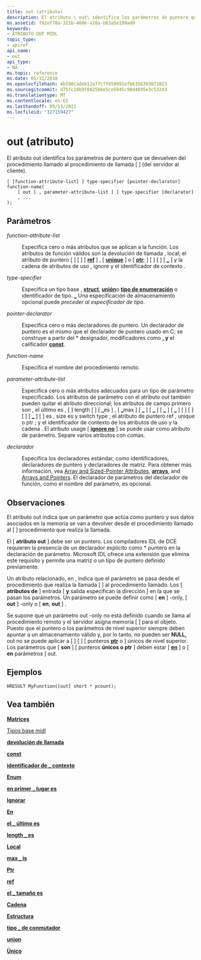 ```yaml
---
title: out (atributo)
description: El atributo \ out\ identifica los parámetros de puntero que se devuelven del procedimiento llamado al procedimiento de llamada (del servidor al cliente).
ms.assetid: f92ef78a-321b-460e-a18a-b63a5e199ad0
keywords:
- ATRIBUTO OUT MIDL
topic_type:
- apiref
api_name:
- out
api_type:
- NA
ms.topic: reference
ms.date: 05/31/2018
ms.openlocfilehash: 4b590cadeb12a77cff859991efb6356393072823
ms.sourcegitcommit: d75fc10b9f0825bbe5ce5045c90d4045e3c53243
ms.translationtype: MT
ms.contentlocale: es-ES
ms.lasthandoff: 09/13/2021
ms.locfileid: "127159427"
---
```

# <a name="out-attribute"></a>out (atributo)

El atributo out identifica los parámetros de puntero que se devuelven del procedimiento llamado al procedimiento de llamada \[  \] (del servidor al cliente).

``` syntax
[ [function-attribute-list] ] type-specifier [pointer-declarator] function-name(
    [ out [ , parameter-attribute-list ] ] type-specifier [declarator]
    , ...
);
```

## <a name="parameters"></a>Parámetros

<dl> <dt>

*function-attribute-list* 
</dt> <dd>

Especifica cero o más atributos que se aplican a la función. Los atributos de función válidos son la devolución de llamada , local; el atributo de puntero \[ [](callback.md) \] \[ [](local.md) \] \[ [**ref**](ref.md) \] , \[ [**unique**](unique.md) \] o \[ [**ptr**](ptr.md); \] \[ [](string.md) \] \[ [](ignore.md) \] \[ [**\_**](context-handle.md) \] y la cadena de atributos de uso , ignore y el identificador de contexto .

</dd> <dt>

*type-specifier* 
</dt> <dd>

Especifica un tipo base , [**struct**](struct.md), [**unión**](union.md)o [**tipo de enumeración**](enum.md) o identificador de tipo. [ \_](midl-base-types.md) Una especificación de almacenamiento opcional puede *preceder al especificador de tipo*.

</dd> <dt>

*pointer-declarator* 
</dt> <dd>

Especifica cero o más declaradores de puntero. Un declarador de puntero es el mismo que el declarador de puntero usado en C; se construye a partir del \* designador, modificadores como **, y** el calificador [**const**](const.md).

</dd> <dt>

*function-name* 
</dt> <dd>

Especifica el nombre del procedimiento remoto.

</dd> <dt>

*parameter-attribute-list* 
</dt> <dd>

Especifica cero o más atributos adecuados para un tipo de parámetro especificado. Los atributos de parámetro con el atributo out también pueden quitar el atributo direccional; los atributos de campo primero son , el último es , \[  \] length \[  \] \[ [**\_**](first-is.md)es \] , \[ [**\_**](last-is.md)max \] \[ [**\_**](length-is.md) \] \[ [**\_**](max-is.md) \] \[ [**\_**](size-is.md) \] \[ [**\_**](switch-type.md) \] \[ [](ref.md) \] \[ [](unique.md) \] \[ [](ptr.md) \] \[ [**\_**](context-handle.md) \] \[ [](string.md) \] es , size es y switch type ; el atributo de puntero ref , unique o ptr ; y el identificador de contexto de los atributos de uso y la cadena . El atributo usage \[ [**ignore no**](ignore.md) \] se puede usar como atributo de parámetro. Separe varios atributos con comas.

</dd> <dt>

*declarador* 
</dt> <dd>

Especifica los declaradores estándar, como identificadores, declaradores de puntero y declaradores de matriz. Para obtener más información, vea [Array and Sized-Pointer Attributes](array-and-sized-pointer-attributes.md), [**arrays**](arrays-1.md), and [Arrays and Pointers](/windows/desktop/Rpc/arrays-and-pointers). El declarador de parámetros del declarador de función, como el nombre del parámetro, es opcional.

</dd> </dl>

## <a name="remarks"></a>Observaciones

El atributo out indica que un parámetro que actúa como puntero y sus datos asociados en la memoria se van a devolver desde el procedimiento llamado al \[  \] procedimiento que realiza la llamada.

El \[ **atributo out** \] debe ser un puntero. Los compiladores IDL de DCE requieren la presencia de un declarador explícito como \* puntero en la declaración de parámetro. Microsoft IDL ofrece una extensión que elimina este requisito y permite una matriz o un tipo de puntero definido previamente.

Un atributo relacionado, en , indica que el parámetro se pasa desde el procedimiento que realiza la llamada \[ [](in.md) \] al procedimiento llamado. Los \[ **atributos de** \] entrada \[ **y** salida especifican la dirección \] en la que se pasan los parámetros. Un parámetro se puede definir como \[ **en** \] -only, \[ **out** \] -only o \[ **en**, **out** \] .

Se supone que un parámetro out -only no está definido cuando se llama al procedimiento remoto y el servidor asigna memoria \[  \] para el objeto. Puesto que el puntero o los parámetros de nivel superior siempre deben apuntar a un almacenamiento válido y, por lo tanto, no pueden ser **NULL,** out no se puede aplicar a \[  \] \[ [](unique.md) \] \[ punteros [**ptr**](ptr.md) o \] únicos de nivel superior. Los parámetros que \[ **son** \] \[ punteros **únicos o ptr** \] deben estar \[ [**en**](in.md) \] o \[ **en** parámetros  \] out.

## <a name="examples"></a>Ejemplos

``` syntax
HRESULT MyFunction([out] short * pcount);
```

## <a name="see-also"></a>Vea también

<dl> <dt>

[**Matrices**](arrays-1.md)
</dt> <dt>

[Tipos base midl](midl-base-types.md)
</dt> <dt>

[**devolución de llamada**](callback.md)
</dt> <dt>

[**const**](const.md)
</dt> <dt>

[**identificador de \_ contexto**](context-handle.md)
</dt> <dt>

[**Enum**](enum.md)
</dt> <dt>

[**en primer \_ lugar es**](first-is.md)
</dt> <dt>

[**Ignorar**](ignore.md)
</dt> <dt>

[**En**](in.md)
</dt> <dt>

[**el \_ último es**](last-is.md)
</dt> <dt>

[**length \_ es**](length-is.md)
</dt> <dt>

[**Local**](local.md)
</dt> <dt>

[**max \_ is**](max-is.md)
</dt> <dt>

[**Ptr**](ptr.md)
</dt> <dt>

[**ref**](ref.md)
</dt> <dt>

[**el \_ tamaño es**](size-is.md)
</dt> <dt>

[**Cadena**](string.md)
</dt> <dt>

[**Estructura**](struct.md)
</dt> <dt>

[**tipo \_ de conmutador**](switch-type.md)
</dt> <dt>

[**union**](union.md)
</dt> <dt>

[**Único**](unique.md)
</dt> </dl>

 

 